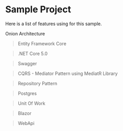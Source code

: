 # Sample Project


Here is a list of features using for this sample.

Onion Architecture

> Entity Framework Core

> .NET Core 5.0

> Swagger

> CQRS -  Mediator Pattern using MediatR Library

> Repository Pattern

> Postgres

> Unit Of Work 

> Blazor

> WebApi

